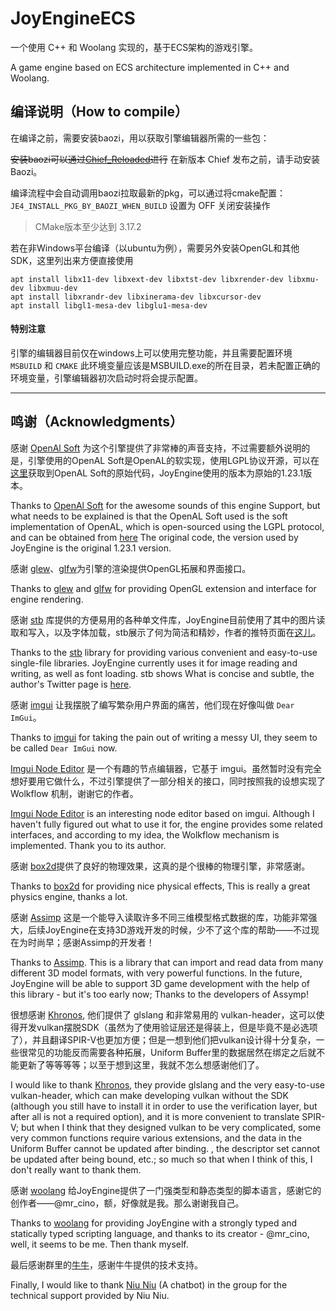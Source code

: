 # JoyEngineECS

一个使用 C++ 和 Woolang 实现的，基于ECS架构的游戏引擎。

A game engine based on ECS architecture implemented in C++ and Woolang. 

## 编译说明（How to compile）


在编译之前，需要安装baozi，用以获取引擎编辑器所需的一些包：

<del>安装baozi可以通过[Chief_Reloaded](https://github.com/BiDuang/Chief_Reloaded)进行</del>
在新版本 Chief 发布之前，请手动安装 Baozi。

编译流程中会自动调用baozi拉取最新的pkg，可以通过将cmake配置：`JE4_INSTALL_PKG_BY_BAOZI_WHEN_BUILD` 设置为 OFF 关闭安装操作

> CMake版本至少达到 3.17.2


若在非Windows平台编译（以ubuntu为例），需要另外安装OpenGL和其他SDK，这里列出来方便直接使用

```shell
apt install libx11-dev libxext-dev libxtst-dev libxrender-dev libxmu-dev libxmuu-dev 
apt install libxrandr-dev libxinerama-dev libxcursor-dev 
apt install libgl1-mesa-dev libglu1-mesa-dev

```

#### 特别注意
引擎的编辑器目前仅在windows上可以使用完整功能，并且需要配置环境 `MSBUILD` 和 `CMAKE`
此环境变量应该是MSBUILD.exe的所在目录，若未配置正确的环境变量，引擎编辑器初次启动时将会提示配置。

---

## 鸣谢（Acknowledgments）

感谢 [OpenAl Soft](https://openal-soft.org/) 为这个引擎提供了非常棒的声音支持，不过需要额外说明的是，引擎使用的OpenAL Soft是OpenAL的软实现，使用LGPL协议开源，可以在[这里](https://github.com/kcat/openal-soft.git)获取到OpenAL Soft的原始代码，JoyEngine使用的版本为原始的1.23.1版本。

Thanks to [OpenAl Soft](https://openal-soft.org/) for the awesome sounds of this engine Support, but what needs to be explained is that the OpenAL Soft used is the soft implementation of OpenAL, which is open-sourced using the LGPL protocol, and can be obtained from [here](https://github.com/kcat/openal-soft.git) The original code, the version used by JoyEngine is the original 1.23.1 version.

感谢 [glew](https://github.com/nigels-com/glew)、[glfw](https://www.glfw.org/)为引擎的渲染提供OpenGL拓展和界面接口。

Thanks to [glew](https://github.com/nigels-com/glew) and [glfw](https://www.glfw.org/) for providing OpenGL extension and interface for engine rendering.

感谢 [stb](https://github.com/nothings/stb) 库提供的方便易用的各种单文件库，JoyEngine目前使用了其中的图片读取和写入，以及字体加载，stb展示了何为简洁和精妙，作者的推特页面在[这儿](https://twitter.com/nothings)。

Thanks to the [stb](https://github.com/nothings/stb) library for providing various convenient and easy-to-use single-file libraries. JoyEngine currently uses it for image reading and writing, as well as font loading. stb shows What is concise and subtle, the author's Twitter page is [here](https://twitter.com/nothings).

感谢 [imgui](https://github.com/ocornut/imgui) 让我摆脱了编写繁杂用户界面的痛苦，他们现在好像叫做 `Dear ImGui`。

Thanks to [imgui](https://github.com/ocornut/imgui) for taking the pain out of writing a messy UI, they seem to be called `Dear ImGui` now.

[Imgui Node Editor](https://github.com/thedmd/imgui-node-editor) 是一个有趣的节点编辑器，它基于 imgui。虽然暂时没有完全想好要用它做什么，不过引擎提供了一部分相关的接口，同时按照我的设想实现了 Wolkflow 机制，谢谢它的作者。

[Imgui Node Editor](https://github.com/thedmd/imgui-node-editor) is an interesting node editor based on imgui. Although I haven't fully figured out what to use it for, the engine provides some related interfaces, and according to my idea, the Wolkflow mechanism is implemented. Thank you to its author.

感谢 [box2d](https://box2d.org/)提供了良好的物理效果，这真的是个很棒的物理引擎，非常感谢。

Thanks to [box2d](https://box2d.org/) for providing nice physical effects, This is really a great physics engine, thanks a lot.

感谢 [Assimp](https://www.assimp.org/) 这是一个能导入读取许多不同三维模型格式数据的库，功能非常强大，后续JoyEngine在支持3D游戏开发的时候，少不了这个库的帮助——不过现在为时尚早；感谢Assimp的开发者！

Thanks to [Assimp](https://www.assimp.org/). This is a library that can import and read data from many different 3D model formats, with very powerful functions. In the future, JoyEngine will be able to support 3D game development with the help of this library - but it's too early now; Thanks to the developers of Assymp!

很想感谢 [Khronos](https://www.khronos.org/), 他们提供了 glslang 和非常易用的 vulkan-header，这可以使得开发vulkan摆脱SDK（虽然为了使用验证层还是得装上，但是毕竟不是必选项了），并且翻译SPIR-V也更加方便；但是一想到他们把vulkan设计得十分复杂，一些很常见的功能反而需要各种拓展，Uniform Buffer里的数据居然在绑定之后就不能更新了等等等等；以至于想到这里，我就不怎么想感谢他们了。

I would like to thank [Khronos](https://www.khronos.org/), they provide glslang and the very easy-to-use vulkan-header, which can make developing vulkan without the SDK (although you still have to install it in order to use the verification layer, but after all is not a required option), and it is more convenient to translate SPIR-V; but when I think that they designed vulkan to be very complicated, some very common functions require various extensions, and the data in the Uniform Buffer cannot be updated after binding. , the descriptor set cannot be updated after being bound, etc.; so much so that when I think of this, I don't really want to thank them.

感谢 [woolang](https://github.com/cinogama/woolang) 给JoyEngine提供了一门强类型和静态类型的脚本语言，感谢它的创作者——@mr_cino，额，好像就是我。那么谢谢我自己。

Thanks to [woolang](https://github.com/cinogama/woolang) for providing JoyEngine with a strongly typed and statically typed scripting language, and thanks to its creator - @mr_cino, well, it seems to be me. Then thank myself.

最后感谢群里的[牛牛](https://github.com/MistEO/Pallas-Bot)，感谢牛牛提供的技术支持。

Finally, I would like to thank [Niu Niu](https://github.com/MistEO/Pallas-Bot) (A chatbot) in the group for the technical support provided by Niu Niu.
